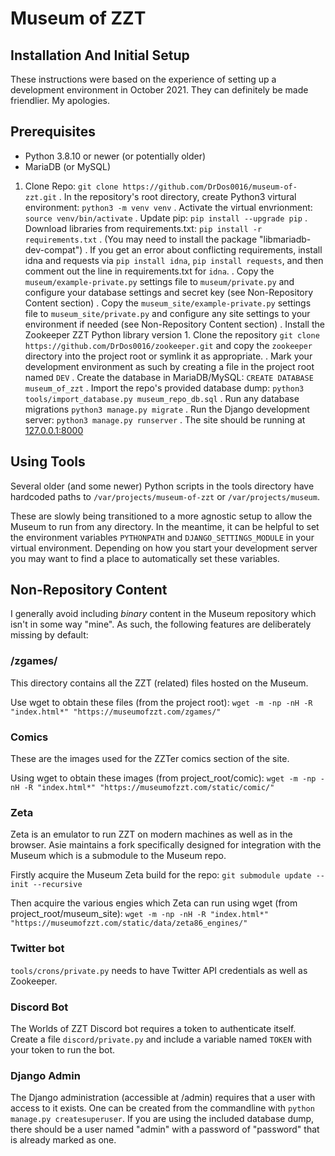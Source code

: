 # Museum of ZZT

## Installation And Initial Setup

These instructions were based on the experience of setting up a development
environment in October 2021. They can definitely be made friendlier. My
apologies.

## Prerequisites

* Python 3.8.10 or newer (or potentially older)
* MariaDB (or MySQL)

1. Clone Repo: `git clone https://github.com/DrDos0016/museum-of-zzt.git`
. In the repository's root directory, create Python3 virtural environment: `python3 -m venv venv`
. Activate the virtual envrionment: `source venv/bin/activate`
. Update pip: `pip install --upgrade pip`
. Download libraries from requirements.txt: `pip install -r requirements.txt`
. (You may need to install the package "libmariadb-dev-compat")
. If you get an error about conflicting requirements, install idna and requests via `pip install idna`, `pip install requests`, and then comment out the line in requirements.txt for `idna`.
. Copy the `museum/example-private.py` settings file to `museum/private.py` and configure your database settings and secret key  (see Non-Repository Content section)
. Copy the `museum_site/example-private.py` settings file to `museum_site/private.py` and configure any site settings to your environment if needed (see Non-Repository Content section)
. Install the Zookeeper ZZT Python library version 1. Clone the repository `git clone https://github.com/DrDos0016/zookeeper.git` and copy the `zookeeper` directory into the project root or symlink it as appropriate.
. Mark your development environment as such by creating a file in the project root named `DEV`
. Create the database in MariaDB/MySQL: `CREATE DATABASE museum_of_zzt`
. Import the repo's provided database dump: `python3 tools/import_database.py museum_repo_db.sql`
. Run any database migrations `python3 manage.py migrate`
. Run the Django development server: `python3 manage.py runserver`
. The site should be running at [127.0.0.1:8000](http://127.0.0.1:8000)

## Using Tools

Several older (and some newer) Python scripts in the tools directory have hardcoded paths to `/var/projects/museum-of-zzt` or `/var/projects/museum`.

These are slowly being transitioned to a more agnostic setup to allow the Museum to run from any directory. In the meantime, it can be helpful to set the environment variables `PYTHONPATH` and `DJANGO_SETTINGS_MODULE` in your virtual environment. Depending on how you start your development server you may want to find a place to automatically set these variables.

## Non-Repository Content

I generally avoid including *binary* content in the Museum repository which isn't in some way "mine".
As such, the following features are deliberately missing by default:

### /zgames/

This directory contains all the ZZT (related) files hosted on the Museum.

Use wget to obtain these files (from the project root): `wget -m -np -nH -R "index.html*" "https://museumofzzt.com/zgames/"`

### Comics

These are the images used for the ZZTer comics section of the site.

Using wget to obtain these images (from project_root/comic): `wget -m -np -nH -R "index.html*" "https://museumofzzt.com/static/comic/"`

### Zeta

Zeta is an emulator to run ZZT on modern machines as well as in the browser. Asie maintains a fork specifically designed for integration with the Museum which is a submodule to the Museum repo.

Firstly acquire the Museum Zeta build for the repo: `git submodule update --init --recursive`

Then acquire the various engies which Zeta can run using wget (from project_root/museum_site): `wget -m -np -nH -R "index.html*" "https://museumofzzt.com/static/data/zeta86_engines/"`

### Twitter bot

`tools/crons/private.py` needs to have Twitter API credentials as well as Zookeeper.

### Discord Bot

The Worlds of ZZT Discord bot requires a token to authenticate itself. Create a file `discord/private.py` and include a variable named `TOKEN` with your token to run the bot.

### Django Admin

The Django administration (accessible at /admin) requires that a user with access to it exists. One can be created from the commandline with `python manage.py createsuperuser`. If you are using the included database dump, there should be a user named "admin" with a password of "password" that is already marked as one.
